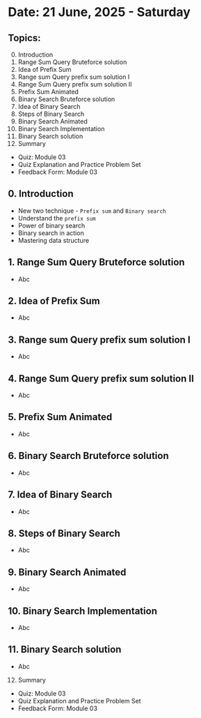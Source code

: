 # Date: 21 June, 2025 - Saturday

## Topics:
0. Introduction
1. Range Sum Query Bruteforce solution
2. Idea of Prefix Sum
3. Range sum Query prefix sum solution I
4. Range Sum Query prefix sum solution II
5. Prefix Sum Animated
6. Binary Search Bruteforce solution
7. Idea of Binary Search
8. Steps of Binary Search
9. Binary Search Animated
10. Binary Search Implementation
11. Binary Search solution
12. Summary
- Quiz: Module 03
- Quiz Explanation and Practice Problem Set
- Feedback Form: Module 03

## 0. Introduction
- New two technique - `Prefix sum` and `Binary search`
- Understand the `prefix sum`
- Power of binary search
- Binary search in action
- Mastering data structure

## 1. Range Sum Query Bruteforce solution
- Abc

## 2. Idea of Prefix Sum
- Abc

## 3. Range sum Query prefix sum solution I
- Abc

## 4. Range Sum Query prefix sum solution II
- Abc

## 5. Prefix Sum Animated
- Abc

## 6. Binary Search Bruteforce solution
- Abc

## 7. Idea of Binary Search
- Abc

## 8. Steps of Binary Search
- Abc

## 9. Binary Search Animated
- Abc

## 10. Binary Search Implementation
- Abc

## 11. Binary Search solution
- Abc

12. Summary
- Quiz: Module 03
- Quiz Explanation and Practice Problem Set
- Feedback Form: Module 03